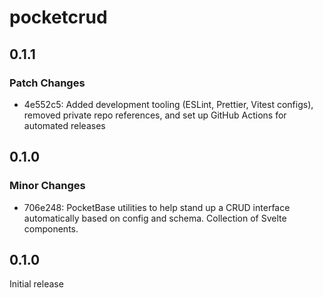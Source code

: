 # pocketcrud

## 0.1.1

### Patch Changes

- 4e552c5: Added development tooling (ESLint, Prettier, Vitest configs), removed private repo references, and set up GitHub Actions for automated releases

## 0.1.0

### Minor Changes

- 706e248: PocketBase utilities to help stand up a CRUD interface automatically based on config and schema. Collection of Svelte components.

## 0.1.0

Initial release
